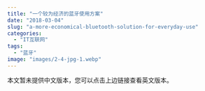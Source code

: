 ```yaml
---
title: "一个较为经济的蓝牙使用方案"
date: "2018-03-04"
slug: "a-more-economical-bluetooth-solution-for-everyday-use"
categories: 
  - "IT互联网"
tags: 
  - "蓝牙"
image: "images/2-4-jpg-1.webp"
---
```


本文暂未提供中文版本，您可以点击上边链接查看英文版本。